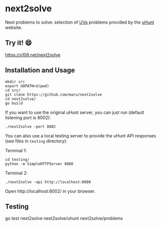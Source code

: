 # next2solve
Next problems to solve:
selection of [UVa](http://uva.onlinejudge.org/) problems
provided by the [uHunt](http://uhunt.felix-halim.net/) website.

## Try it! :smile:

https://s106.net/next2solve


## Installation and Usage

    mkdir src
    export GOPATH=$(pwd)
    cd src/
    git clone https://github.com/maru/next2solve
    cd next2solve/
    go build

If you want to use the original uHunt server, you can just run
(default listening port is 8002):

    ./next2solve -port 8002

You can also use a local testing server to provide the uHunt API responses
(see files in `testing` directory):

Terminal 1:

    cd testing/
    python -m SimpleHTTPServer 8080

Terminal 2:

    ./next2solve -api http://localhost:8080

Open http://localhost:8002/ in your browser.

## Testing

  go test next2solve next2solve/uhunt next2solve/problems
